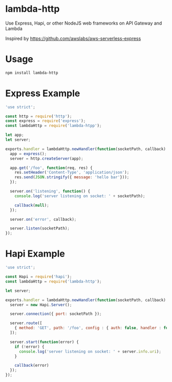 # lambda-http
Use Express, Hapi, or other NodeJS web frameworks on API Gateway and Lambda

Inspired by https://github.com/awslabs/aws-serverless-express

# Usage

```bash
npm install lambda-http
```

# Express Example

```javascript
'use strict';

const http = require('http');
const express = require('express');
const lambdaHttp = require('lambda-htpp');

let app;
let server;

exports.handler = lambdaHttp.newHandler(function(socketPath, callback) {
  app = express();
  server = http.createServer(app);

  app.get('/foo', function(req, res) {
    res.setHeader('Content-Type', 'application/json');
    res.send(JSON.stringify({ message: 'hello bar'}));
  });

  server.on('listening', function() {
    console.log('server listening on socket: ' + socketPath);

    callback(null);
  });

  server.on('error', callback);

  server.listen(socketPath);
});
```

# Hapi Example

```javascript
'use strict';

const Hapi = require('hapi');
const lambdaHttp = require('lambda-http');

let server;

exports.handler = lambdaHttp.newHandler(function(socketPath, callback) {
  server = new Hapi.Server();

  server.connection({ port: socketPath });

  server.route([
    { method: 'GET', path: '/foo', config : { auth: false, handler : function(request, reply){ return reply({ message: 'hello bar'}); } } },
  ]);

  server.start(function(error) {
    if (!error) {
      console.log('server listening on socket: ' + server.info.uri);
    }

    callback(error)
  });
});
```
